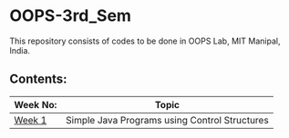 # OOPS-3rd_Sem
This repository consists of codes to be done in OOPS Lab, MIT Manipal, India.
## Contents:
|Week No:|Topic|
|--------|-----|
|[Week 1](Week1) | Simple Java Programs using Control Structures |